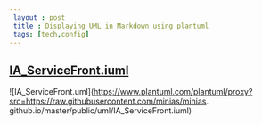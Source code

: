 ```yaml
---
 layout : post
 title : Displaying UML in Markdown using plantuml
 tags: [tech,config]
---
```


## [IA_ServiceFront.iuml](https://raw.githubusercontent.com/minias/minias.github.io/master/public/uml/IA_ServiceFront.iuml)

![IA_ServiceFront.uml](https://www.plantuml.com/plantuml/proxy?src=https://raw.githubusercontent.com/minias/minias.
github.io/master/public/uml/IA_ServiceFront.iuml)
